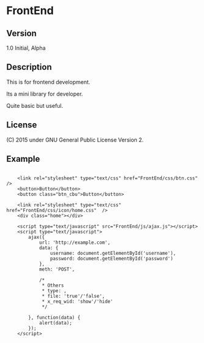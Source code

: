 # FrontEnd

## Version
1.0
Initial, Alpha

## Description
This is for frontend development.

Its a mini library for developer.

Quite basic but useful.

## License
(C) 2015
under GNU General Public License Version 2.

## Example
```

	<link rel="stylesheet" type="text/css" href="FrontEnd/css/btn.css"  />
	<button>Button</button>
	<button class="btn_cbu">Button</button>

	<link rel="stylesheet" type="text/css" href="FrontEnd/css/icon/home.css"  />
	<div class="home"></div>

	<script type="text/javascript" src="FrontEnd/js/ajax.js"></script>
	<script type="text/javascript">
		ajax({
			url: 'http://example.com',
			data: {
				username: document.getElementById('username'),
				password: document.getElementById('password')
			},
			meth: 'POST',
			
			/*
			 * Others
			 * type: ,
			 * file: 'true'/'false',
			 * x_req_wid: 'show'/'hide'
			 */

		}, function(data) {
			alert(data);
		});
	</script>
```